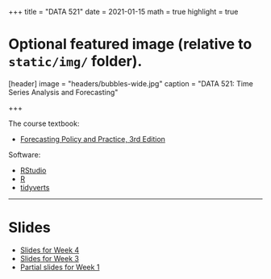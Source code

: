 +++
title = "DATA 521"
date = 2021-01-15
math = true
highlight = true

# Optional featured image (relative to `static/img/` folder).
[header]
image = "headers/bubbles-wide.jpg"
caption = "DATA 521: Time Series Analysis and Forecasting"

+++

The course textbook:

+ [Forecasting Policy and Practice, 3rd Edition](https://otexts.com/fpp3/)

Software:
+ [RStudio](https://www.rstudio.com)
+ [R](https://cran.r-project.org)
+ [tidyverts](https://tidyverts.org/)

---

# Slides

+ [Slides for Week 4](https://rww.science/xaringan/CH4HA/index.html)  
+ [Slides for Week 3](https://rww.science/xaringan/CH3HA/index.html)  
+ [Partial slides for Week 1](https://rww.science/xaringan/tidyDS/tidy.html)  
